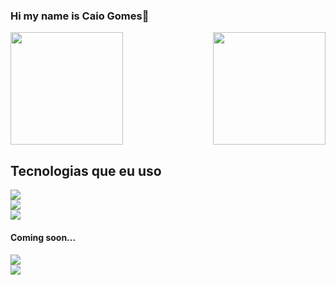 
### Hi my name is Caio Gomes🤙

<div>
     <img  float="left"height="180em" src="https://github-readme-stats.vercel.app/api?username=Caio-Gomes2007&show_icons=true&theme=dracula&include_all_commits=true&count_private=true"/>
  <img align="right" height="180em" src="https://github-readme-stats.vercel.app/api/top-langs/?username=Caio-Gomes2007&layout=compact&langs_count=16&theme=dracula"/>
</div>

## Tecnologias que eu uso
<div style='diapls:inline_block'>
    <img src="https://img.shields.io/badge/JavaScript-F7DF1E?style=for-the-badge&logo=javascript&logoColor=black"/>
 <div>
   <div style='diapls:inline_block'>
    <img src="https://img.shields.io/badge/HTML5-E34F26?style=for-the-badge&logo=html5&logoColor=white"/>
 <div>
<div style='diapls:inline_block'>
    <img src="https://img.shields.io/badge/CSS3-1572B6?style=for-the-badge&logo=css3&logoColor=white"/>
 <div>
   
<h4>Coming soon...<h4/>
   
   <div style='diapls:inline_block'>
    <img src="https://img.shields.io/badge/PHP-777BB4?style=for-the-badge&logo=php&logoColor=white"/>
 <div>
     
   <div style='diapls:inline_block'>
    <img src="https://img.shields.io/badge/MySQL-00000F?style=for-the-badge&logo=mysql&logoColor=white"/>
 <div>


